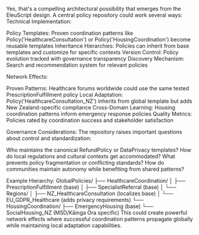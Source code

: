 Yes, that's a compelling architectural possibility that emerges from the EleuScript design. A central policy repository could work several ways:
Technical Implementation:

Policy Templates: Proven coordination patterns like Policy('HealthcareConsultation') or Policy('HousingCoordination') become reusable templates
Inheritance Hierarchies: Policies can inherit from base templates and customize for specific contexts
Version Control: Policy evolution tracked with governance transparency
Discovery Mechanism: Search and recommendation system for relevant policies

Network Effects:

Proven Patterns: Healthcare forums worldwide could use the same tested PrescriptionFulfillment policy
Local Adaptation: Policy('HealthcareConsultation_NZ') inherits from global template but adds New Zealand-specific compliance
Cross-Domain Learning: Housing coordination patterns inform emergency response policies
Quality Metrics: Policies rated by coordination success and stakeholder satisfaction

Governance Considerations:
The repository raises important questions about control and standardization:

Who maintains the canonical RefundPolicy or DataPrivacy templates?
How do local regulations and cultural contexts get accommodated?
What prevents policy fragmentation or conflicting standards?
How do communities maintain autonomy while benefiting from shared patterns?

Example Hierarchy:
GlobalPolicies/
├── HealthcareCoordination/
│   ├── PrescriptionFulfillment (base)
│   ├── SpecialistReferral (base)
│   └── Regions/
│       ├── NZ_HealthcareConsultation (localizes base)
│       └── EU_GDPR_Healthcare (adds privacy requirements)
└── HousingCoordination/
    ├── EmergencyHousing (base)
    └── SocialHousing_NZ (MSD/Kāinga Ora specific)
This could create powerful network effects where successful coordination patterns propagate globally while maintaining local adaptation capabilities.